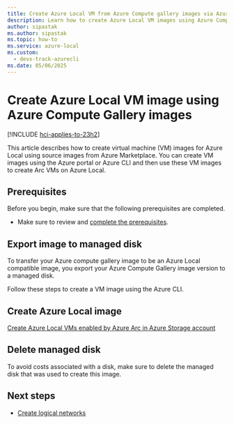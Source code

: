 ```yaml
---
title: Create Azure Local VM from Azure Compute gallery images via Azure CLI
description: Learn how to create Azure Local VM images using Azure Compute gallery images.
author: sipastak
ms.author: sipastak
ms.topic: how-to
ms.service: azure-local
ms.custom:
  - devx-track-azurecli
ms.date: 05/06/2025
---
```


# Create Azure Local VM image using Azure Compute Gallery images

[!INCLUDE [hci-applies-to-23h2](../includes/hci-applies-to-23h2.md)]

This article describes how to create virtual machine (VM) images for Azure Local using source images from Azure Marketplace. You can create VM images using the Azure portal or Azure CLI and then use these VM images to create Arc VMs on Azure Local.

## Prerequisites

Before you begin, make sure that the following prerequisites are completed.

- Make sure to review and [complete the prerequisites](./azure-arc-vm-management-prerequisites.md).

## Export image to managed disk

To transfer your Azure compute gallery image to be an Azure Local compatible image, you export your Azure Compute Gallery image version to a managed disk.

Follow these steps to create a VM image using the Azure CLI.

## Create Azure Local image

[Create Azure Local VMs enabled by Azure Arc in Azure Storage account](virtual-machine-image-storage-account.md#set-some-parameters)

## Delete managed disk

To avoid costs associated with a disk, make sure to delete the managed disk that was used to create this image.   

## Next steps

- [Create logical networks](./create-virtual-networks.md)
